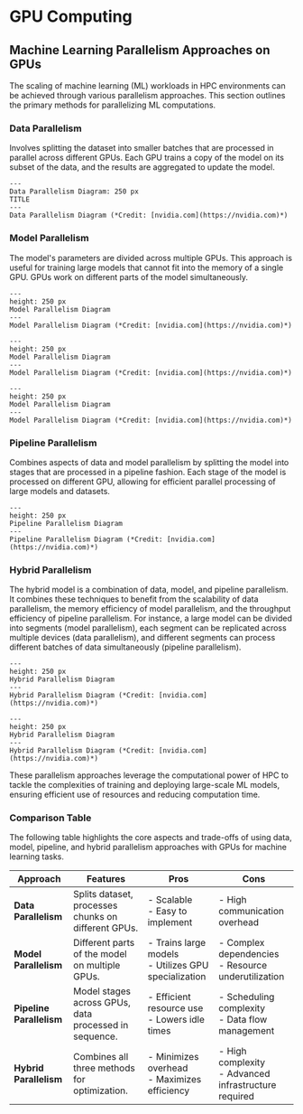 # GPU Computing

## Machine Learning Parallelism Approaches on GPUs
The scaling of machine learning (ML) workloads in HPC environments can be achieved through various parallelism approaches. This section outlines the primary methods for parallelizing ML computations.

### Data Parallelism
Involves splitting the dataset into smaller batches that are processed in parallel across different GPUs. Each GPU trains a copy of the model on its subset of the data, and the results are aggregated to update the model.


```{figure} figures/png/data_parallel.PNG
---
Data Parallelism Diagram: 250 px
TITLE
---
Data Parallelism Diagram (*Credit: [nvidia.com](https://nvidia.com)*)
```

### Model Parallelism
The model's parameters are divided across multiple GPUs. This approach is useful for training large models that cannot fit into the memory of a single GPU. GPUs work on different parts of the model simultaneously.


```{figure} figures/png/tensor_parallel_1.PNG
---
height: 250 px
Model Parallelism Diagram
---
Model Parallelism Diagram (*Credit: [nvidia.com](https://nvidia.com)*)
```

```{figure} figures/png/tensor_parallel_2.PNG
---
height: 250 px
Model Parallelism Diagram
---
Model Parallelism Diagram (*Credit: [nvidia.com](https://nvidia.com)*)
```

```{figure} figures/png/tensor_parallel_3.PNG
---
height: 250 px
Model Parallelism Diagram
---
Model Parallelism Diagram (*Credit: [nvidia.com](https://nvidia.com)*)
```

### Pipeline Parallelism
Combines aspects of data and model parallelism by splitting the model into stages that are processed in a pipeline fashion. Each stage of the model is processed on different GPU, allowing for efficient parallel processing of large models and datasets.

```{figure} figures/png/pipeline_parallel.PNG
---
height: 250 px
Pipeline Parallelism Diagram
---
Pipeline Parallelism Diagram (*Credit: [nvidia.com](https://nvidia.com)*)
```

### Hybrid Parallelism
The hybrid model is a combination of data, model, and pipeline parallelism. It combines these techniques to benefit from the scalability of data parallelism, the memory efficiency of model parallelism, and the throughput efficiency of pipeline parallelism. For instance, a large model can be divided into segments (model parallelism), each segment can be replicated across multiple devices (data parallelism), and different segments can process different batches of data simultaneously (pipeline parallelism).

```{figure} figures/png/hybrid_parallel_1.PNG
---
height: 250 px
Hybrid Parallelism Diagram
---
Hybrid Parallelism Diagram (*Credit: [nvidia.com](https://nvidia.com)*)
```

```{figure} figures/png/hybrid_parallel_2.PNG
---
height: 250 px
Hybrid Parallelism Diagram
---
Hybrid Parallelism Diagram (*Credit: [nvidia.com](https://nvidia.com)*)
```

These parallelism approaches leverage the computational power of HPC to tackle the complexities of training and deploying large-scale ML models, ensuring efficient use of resources and reducing computation time.

### Comparison Table

The following table highlights the core aspects and trade-offs of using data, model, pipeline, and hybrid parallelism approaches with GPUs for machine learning tasks.


| Approach          | Features                                         | Pros                                                   | Cons                                            |
|-------------------|--------------------------------------------------|--------------------------------------------------------|-------------------------------------------------|
| **Data Parallelism**  | Splits dataset, processes chunks on different GPUs. | - Scalable<br>- Easy to implement                      | - High communication overhead                   |
| **Model Parallelism** | Different parts of the model on multiple GPUs.     | - Trains large models<br>- Utilizes GPU specialization | - Complex dependencies<br>- Resource underutilization |
| **Pipeline Parallelism** | Model stages across GPUs, data processed in sequence. | - Efficient resource use<br>- Lowers idle times        | - Scheduling complexity<br>- Data flow management       |
| **Hybrid Parallelism**  | Combines all three methods for optimization.       | - Minimizes overhead<br>- Maximizes efficiency         | - High complexity<br>- Advanced infrastructure required |

